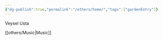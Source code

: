 ```yaml
---
{"dg-publish":true,"permalink":"/others/home/","tags":["gardenEntry"]}
---
```



Veysel Usta 


[[others/Music\|Music]]


